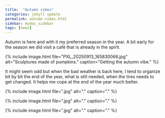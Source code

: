 ```yaml
---
title:  "Autumn vibes"
categories: jekyll update
permalink: autumn-vibes.html
sidebar: mydoc_sidebar
tags: [news]
---
```


Autumn is here and with it my preferred season in the year. A bit early for the season we did visit a café that is already in the spirit.

{% include image.html file="PXL_20250913_165830066.jpg" alt="Sculptures made of pumpkins." caption="Getting the autumn vibe." %}

It might seem odd but when the bad weather is back here, I tend to organize bit by bit the end of the year, what is still needed, when the tires needs to get changed. It helps me cope at the end of the year much better.

{% include image.html file=".jpg" alt="." caption="." %}



{% include image.html file=".jpg" alt="." caption="." %}



{% include image.html file=".jpg" alt="." caption="." %}
